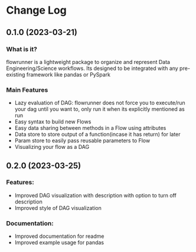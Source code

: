 # Change Log

## 0.1.0 (2023-03-21)

### What is it?

flowrunner is a lightweight package to organize and represent Data Engineering/Science workflows. Its designed to be integrated with any pre-existing framework like pandas or PySpark

### Main Features
- Lazy evaluation of DAG: flowrunner does not force you to execute/run your dag until you want to, only run it when its explicitly mentioned as run
- Easy syntax to build new Flows
- Easy data sharing between methods in a Flow using attributes
- Data store to store output of a function(incase it has return) for later
- Param store to easily pass reusable parameters to Flow
- Visualizing your flow as a DAG



## 0.2.0 (2023-03-25)

### Features:
- Improved DAG visualization with description with option to turn off description
- Improved style of DAG visualization

### Documentation:
- Improved documentation for readme
- Improved example usage for pandas
